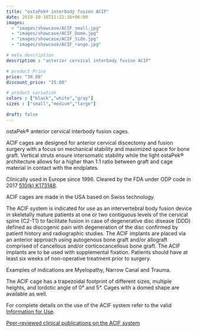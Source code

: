 ```yaml
---
title: "ostaPek® interbody fusion ACIF"
date: 2019-10-16T11:22:16+06:00
images: 
  - "images/showcase/ACIF_small.jpg"
  - "images/showcase/ACIF_Dome.jpg"
  - "images/showcase/ACIF_Side.jpg"
  - "images/showcase/ACIF_range.jpg"

# meta description
description : "anterior cervical interbody fusion ACIF"

# product Price
price: "30.00"
discount_price: "25.00"

# product variation
colors : ["black","white","gray"]
sizes : ["small","medium","large"]

draft: false
---
```


ostaPek® anterior cervical interbody fusion cages.

ACIF cages are designed for anterior cervical discectomy and fusion surgery with a focus on mechanical stability and maximized space for bone graft. Vertical struts ensure intersomatic stability while the light ostaPek® architecture allows for a higher than 1:1 ratio between graft and cage material in contact with the endplates.

Clinically used in Europe since 1996. Cleared by the FDA under ODP code in 2017 [510(k) K173148](https://www.accessdata.fda.gov/cdrh_docs/pdf17/K173148.pdf).

ACIF cages are made in the USA based on Swiss technology.

The ACIF system is indicated for use as an intervertebral body fusion device in skeletally mature patients at one or two contiguous levels of the cervical spine (C2-T1) to facilitate fusion in case of degenerative disc disease (DDD) defined as discogenic pain with degeneration of the disc confirmed by patient history and radiographic studies. The ACIF implants are placed via an anterior approach using autogenous bone graft and/or allograft comprised of cancellous and/or corticocancellous bone graft. The ACIF implants are to be used with supplemental fixation. Patients should have at least six weeks of non-operative treatment prior to surgery.

Examples of indications are Myelopathy, Narrow Canal and Trauma.

The ACIF cage has a trapezoidal footprint of different sizes, multiple heights, and lordotic angle of 0° and 5°. Cages with a domed shape are available as well.

For complete details on the use of the ACIF system refer to the valid  [Information for Use](https://saps2412.github.io/IFUs/US_ACIF_IFU_2017-09.pdf).

[Peer-reviewed clinical publications on the ACIF system](https://www.spinenuances.com/download/publications)